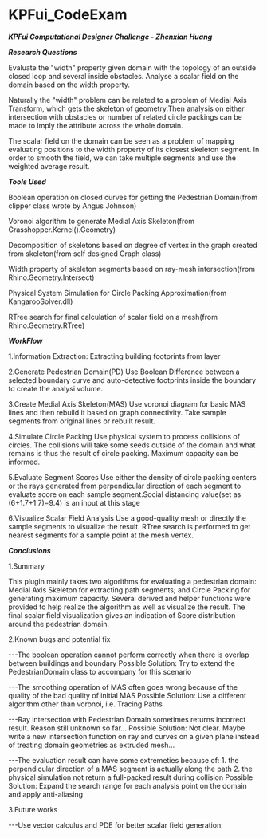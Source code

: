 # KPFui_CodeExam


___KPFui Computational Designer Challenge - Zhenxian Huang___



___Research Questions___

Evaluate the "width" property given domain with the topology of an outside closed loop and several inside obstacles. Analyse a scalar field on the domain based on the width property.

Naturally the "width" problem can be related to a problem of Medial Axis Transform, which gets the skeleton of geometry.Then analysis on either intersection with obstacles or number of related circle packings can be made to imply the attribute across the whole domain.

The scalar field on the domain can be seen as a problem of mapping evaluating positions to the width property of its closest skeleton segment. In order to smooth the field, we can take multiple segments and use the weighted average result.



___Tools Used___

Boolean operation on closed curves for getting the Pedestrian Domain(from clipper class wrote by Angus Johnson)

Voronoi algorithm to generate Medial Axis Skeleton(from Grasshopper.Kernel().Geometry)

Decomposition of skeletons based on degree of vertex in the graph created from skeleton(from self designed Graph class)

Width property of skeleton segments based on ray-mesh intersection(from Rhino.Geometry.Intersect)

Physical System Simulation for Circle Packing Approximation(from KangarooSolver.dll)

RTree search for final calculation of scalar field on a mesh(from Rhino.Geometry.RTree)



___WorkFlow___

1.Information Extraction:
	Extracting building footprints from layer

2.Generate Pedestrian Domain(PD)
	Use Boolean Difference between a selected boundary curve and auto-detective footprints inside the boundary to create the analysi volume.

3.Create Medial Axis Skeleton(MAS)
	Use voronoi diagram for basic MAS lines and then rebuild it based on graph connectivity. Take sample segments from original lines or rebuilt result.

4.Simulate Circle Packing
	Use physical system to process collisions of circles. The collisions will take some seeds outside of the domain and what remains is thus the result of circle packing. Maximum capacity can be informed.

5.Evaluate Segment Scores
	Use either the density of circle packing centers or the rays generated from perpendicular direction of each segment to evaluate score on each sample segment.Social distancing value(set as (6+1.7+1.7)=9.4) is an input at this stage

6.Visualize Scalar Field Analysis
	Use a good-quality mesh or directly the sample segments to visualize the result. RTree search is performed to get nearest segments for a sample point at the mesh vertex.



___Conclusions___

1.Summary

This plugin mainly takes two algorithms for evaluating a pedestrian domain: Medial Axis Skeleton for extracting path segments; and Circle Packing for generating maximum capacity. Several derived and helper functions were provided to help realize the algorithm as well as visualize the result. The final scalar field visualization gives an indication of Score distribution around the pedestrian domain. 


2.Known bugs and potential fix

---The boolean operation cannot perform correctly when there is overlap between buildings and boundary
Possible Solution: Try to extend the PedestrianDomain class to accompany for this scenario

---The smoothing operation of MAS often goes wrong because of the quality of the bad quality of initial MAS
Possible Solution: Use a different algorithm other than voronoi, i.e. Tracing Paths

---Ray intersection with Pedestrian Domain sometimes returns incorrect result. Reason still unknown so far...
Possible Solution: Not clear. Maybe write a new intersection function on ray and curves on a given plane instead of treating domain geometries as extruded mesh...

---The evaluation result can have some extremeties because of:
	1. the perpendicular direction of a MAS segment is actually along the path
	2. the physical simulation not return a full-packed result during collision
Possible Solution: Expand the search range for each analysis point on the domain and apply anti-aliasing


3.Future works

---Use vector calculus and PDE for better scalar field generation: 

